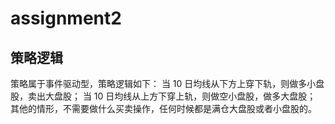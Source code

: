 # assignment2
## 策略逻辑
策略属于事件驱动型，策略逻辑如下：
当 10 日均线从下方上穿下轨，则做多小盘股，卖出大盘股；
当 10 日均线从上方下穿上轨，则做空小盘股，做多大盘股； 
其他的情形，不需要做什么买卖操作，任何时候都是满仓大盘股或者小盘股的。 
